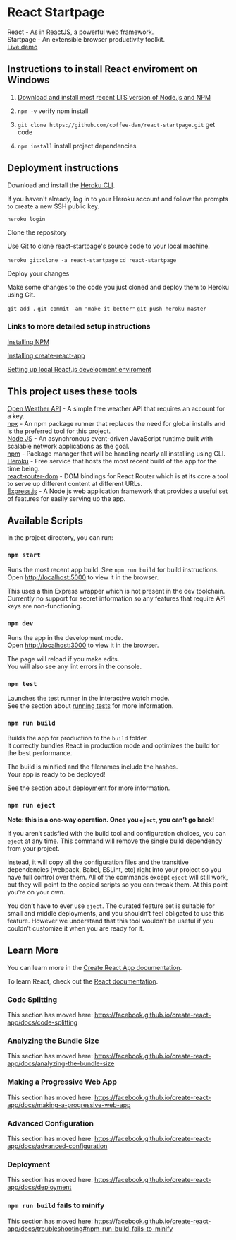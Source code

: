 # React Startpage
React - As in ReactJS, a powerful web framework. <br />
Startpage - An extensible browser productivity toolkit. <br />
[Live demo](https://react-startpage.herokuapp.com/)

## Instructions to install React enviroment on Windows

1. [Download and install most recent LTS version of Node.js and NPM](https://nodejs.org/en/download/)

2. `npm -v` verify npm install

3. `git clone https://github.com/coffee-dan/react-startpage.git` get code

4. `npm install` install project dependencies

## Deployment instructions

Download and install the [Heroku CLI](https://devcenter.heroku.com/articles/heroku-cli).

If you haven't already, log in to your Heroku account and follow the prompts to create a new SSH public key.

`heroku login`

Clone the repository

Use Git to clone react-startpage's source code to your local machine.

`heroku git:clone -a react-startpage`
`cd react-startpage`

Deploy your changes

Make some changes to the code you just cloned and deploy them to Heroku using Git.

`git add .`
`git commit -am "make it better"`
`git push heroku master`

### Links to more detailed setup instructions
[Installing NPM](https://phoenixnap.com/kb/install-node-js-npm-on-windows)

[Installing create-react-app](https://github.com/facebook/create-react-app)

[Setting up local React.js development enviroment](https://reactjs.org/tutorial/tutorial.html#setup-option-2-local-development-environment)

## This project uses these tools
[Open Weather API](https://home.openweathermap.org/) - 
    A simple free weather API that requires an account for a key. <br />
[npx](https://medium.com/@maybekatz/introducing-npx-an-npm-package-runner-55f7d4bd282b) - 
    An npm package runner that replaces the need for global installs and is the preferred tool for this project. <br />
[Node JS](https://nodejs.org/en/) - 
    An asynchronous event-driven JavaScript runtime built with scalable network applications as the goal. <br />
[npm](https://www.npmjs.com/) - 
    Package manager that will be handling nearly all installing using CLI. <br />
[Heroku](https://heroku.com) - 
    Free service that hosts the most recent build of the app for the time being. <br />
[react-router-dom](https://github.com/ReactTraining/react-router#react-router--) - 
    DOM bindings for React Router which is at its core a tool to serve up different content at different URLs. <br />
[Express.js](http://expressjs.com/) - 
    A Node.js web application framework that provides a useful set of features for easily serving up the app. <br />

## Available Scripts

In the project directory, you can run:

### `npm start`

Runs the most recent app build. See `npm run build` for build instructions. <br />
Open [http://localhost:5000](http://localhost:5000) to view it in the browser.

This uses a thin Express wrapper which is not present in the dev toolchain. <br />
Currently no support for secret information so any features that require API keys are non-functioning.

### `npm dev`

Runs the app in the development mode.<br />
Open [http://localhost:3000](http://localhost:3000) to view it in the browser.

The page will reload if you make edits.<br />
You will also see any lint errors in the console.

### `npm test`

Launches the test runner in the interactive watch mode.<br />
See the section about [running tests](https://facebook.github.io/create-react-app/docs/running-tests) for more information.

### `npm run build`

Builds the app for production to the `build` folder.<br />
It correctly bundles React in production mode and optimizes the build for the best performance.

The build is minified and the filenames include the hashes.<br />
Your app is ready to be deployed!

See the section about [deployment](https://facebook.github.io/create-react-app/docs/deployment) for more information.

### `npm run eject`

**Note: this is a one-way operation. Once you `eject`, you can’t go back!**

If you aren’t satisfied with the build tool and configuration choices, you can `eject` at any time. This command will remove the single build dependency from your project.

Instead, it will copy all the configuration files and the transitive dependencies (webpack, Babel, ESLint, etc) right into your project so you have full control over them. All of the commands except `eject` will still work, but they will point to the copied scripts so you can tweak them. At this point you’re on your own.

You don’t have to ever use `eject`. The curated feature set is suitable for small and middle deployments, and you shouldn’t feel obligated to use this feature. However we understand that this tool wouldn’t be useful if you couldn’t customize it when you are ready for it.

## Learn More

You can learn more in the [Create React App documentation](https://facebook.github.io/create-react-app/docs/getting-started).

To learn React, check out the [React documentation](https://reactjs.org/).

### Code Splitting

This section has moved here: https://facebook.github.io/create-react-app/docs/code-splitting

### Analyzing the Bundle Size

This section has moved here: https://facebook.github.io/create-react-app/docs/analyzing-the-bundle-size

### Making a Progressive Web App

This section has moved here: https://facebook.github.io/create-react-app/docs/making-a-progressive-web-app

### Advanced Configuration

This section has moved here: https://facebook.github.io/create-react-app/docs/advanced-configuration

### Deployment

This section has moved here: https://facebook.github.io/create-react-app/docs/deployment

### `npm run build` fails to minify

This section has moved here: https://facebook.github.io/create-react-app/docs/troubleshooting#npm-run-build-fails-to-minify
